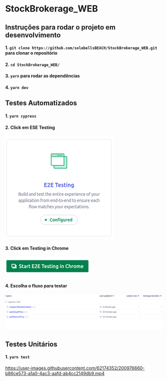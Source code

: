 # StockBrokerage_WEB

## Instruções para rodar o projeto em desenvolvimento
#### 1. `git clone https://github.com/solebellsBEACH/StockBrokerage_WEB.git`  para clonar o repositório

#### 2. `cd StockBrokerage_WEB/`

#### 3. `yarn` para rodar as dependências

#### 4. `yarn dev`

## Testes Automatizados

#### 1. `yarn cypress` 

#### 2. Click em ESE Testing
![](https://raw.githubusercontent.com/solebellsBEACH/solebellsBEACH/main/cypress01.png)

#### 3. Click em Testing in Chrome
![](https://raw.githubusercontent.com/solebellsBEACH/solebellsBEACH/main/cypress02.png)

#### 4. Escolha o fluxo para testar
![](https://raw.githubusercontent.com/solebellsBEACH/solebellsBEACH/main/Captura%20de%20tela%20de%202022-11-09%2022-07-07.png)

## Testes Unitários

#### 1. `yarn test`


https://user-images.githubusercontent.com/62174352/200976660-b86ce573-a1a0-4ac3-aafd-ab4cc2149db9.mp4


